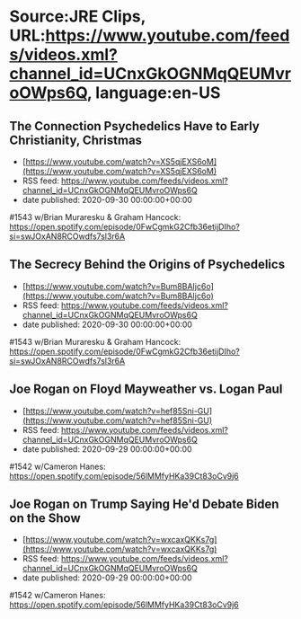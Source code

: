 # Source:JRE Clips, URL:https://www.youtube.com/feeds/videos.xml?channel_id=UCnxGkOGNMqQEUMvroOWps6Q, language:en-US

## The Connection Psychedelics Have to Early Christianity, Christmas
 - [https://www.youtube.com/watch?v=XS5qjEXS6oM](https://www.youtube.com/watch?v=XS5qjEXS6oM)
 - RSS feed: https://www.youtube.com/feeds/videos.xml?channel_id=UCnxGkOGNMqQEUMvroOWps6Q
 - date published: 2020-09-30 00:00:00+00:00

#1543 w/Brian Muraresku & Graham Hancock:
https://open.spotify.com/episode/0FwCgmkG2Cfb36etijDIho?si=swJOxAN8RCOwdfs7sl3r6A

## The Secrecy Behind the Origins of Psychedelics
 - [https://www.youtube.com/watch?v=Bum8BAIjc6o](https://www.youtube.com/watch?v=Bum8BAIjc6o)
 - RSS feed: https://www.youtube.com/feeds/videos.xml?channel_id=UCnxGkOGNMqQEUMvroOWps6Q
 - date published: 2020-09-30 00:00:00+00:00

#1543 w/Brian Muraresku & Graham Hancock:
https://open.spotify.com/episode/0FwCgmkG2Cfb36etijDIho?si=swJOxAN8RCOwdfs7sl3r6A

## Joe Rogan on Floyd Mayweather vs. Logan Paul
 - [https://www.youtube.com/watch?v=hef85Sni-GU](https://www.youtube.com/watch?v=hef85Sni-GU)
 - RSS feed: https://www.youtube.com/feeds/videos.xml?channel_id=UCnxGkOGNMqQEUMvroOWps6Q
 - date published: 2020-09-29 00:00:00+00:00

#1542 w/Cameron Hanes:
https://open.spotify.com/episode/56lMMfyHKa39Ct83oCv9j6

## Joe Rogan on Trump Saying He'd Debate Biden on the Show
 - [https://www.youtube.com/watch?v=wxcaxQKKs7g](https://www.youtube.com/watch?v=wxcaxQKKs7g)
 - RSS feed: https://www.youtube.com/feeds/videos.xml?channel_id=UCnxGkOGNMqQEUMvroOWps6Q
 - date published: 2020-09-29 00:00:00+00:00

#1542 w/Cameron Hanes:
https://open.spotify.com/episode/56lMMfyHKa39Ct83oCv9j6

